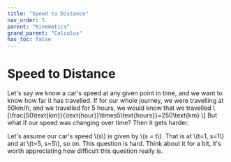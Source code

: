 ```yaml
---
title: "Speed to Distance"
nav_order: 5
parent: "Kinematics"
grand_parent: "Calculus"
has_toc: false
---
```


# Speed to Distance

Let's say we know a car's speed at any given point in time, and we want to know how far it has travelled.
If for our whole journey, we were travelling at 50km/h, and we travelled for 5 hours, we would know that we travelled
\\[\frac{50\text{km}}{\text{hour}}\times5\text{hours}}=250\text{km} \\]
But what if our speed was changing over time? Then it gets harder.

Let's assume our car's speed \\(s\\) is given by \\(s = t\\). That is at \\(t=1, s=1\\) and at \\(t=5, s=5\\), so on.
This question is hard. Think about it for a bit, it's worth appreciating how difficult this question really is.